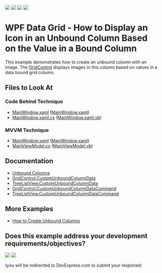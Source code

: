 <!-- default badges list -->
![](https://img.shields.io/endpoint?url=https://codecentral.devexpress.com/api/v1/VersionRange/128649907/24.2.1%2B)
[![](https://img.shields.io/badge/Open_in_DevExpress_Support_Center-FF7200?style=flat-square&logo=DevExpress&logoColor=white)](https://supportcenter.devexpress.com/ticket/details/E1266)
[![](https://img.shields.io/badge/📖_How_to_use_DevExpress_Examples-e9f6fc?style=flat-square)](https://docs.devexpress.com/GeneralInformation/403183)
[![](https://img.shields.io/badge/💬_Leave_Feedback-feecdd?style=flat-square)](#does-this-example-address-your-development-requirementsobjectives)
<!-- default badges end -->

# WPF Data Grid - How to Display an Icon in an Unbound Column Based on the Value in a Bound Column

This example demonstrates how to create an unbound column with an image. The [GridControl](https://docs.devexpress.com/WPF/DevExpress.Xpf.Grid.GridControl) displays images in this column based on values in a data bound grid column. 

<!-- default file list -->

## Files to Look At

### Code Behind Technique

- [MainWindow.xaml](./CS/UnboundColumnWithIcons_CodeBehind/Window1.xaml) ([MainWindow.xaml](./VB/UnboundColumnWithIcons_CodeBehind/Window1.xaml))
- [MainWindow.xaml.cs](./CS/UnboundColumnWithIcons_CodeBehind/Window1.xaml.cs) ([MainWindow.xaml.vb](./VB/UnboundColumnWithIcons_CodeBehind/Window1.xaml.vb))

### MVVM Technique

- [MainWindow.xaml](./CS/UnboundColumnWithIcons_MVVM/MainWindow.xaml) ([MainWindow.xaml](./VB/UnboundColumnWithIcons_MVVM/MainWindow.xaml))
- [MainViewModel.cs](./CS/UnboundColumnWithIcons_MVVM/ViewModel.cs) ([MainViewModel.vb](./VB/UnboundColumnWithIcons_MVVM/ViewModel.vb))

<!-- default file list end -->

## Documentation

- [Unbound Columns](https://docs.devexpress.com/WPF/6124/controls-and-libraries/data-grid/grid-view-data-layout/columns-and-card-fields/unbound-columns)
- [GridControl.CustomUnboundColumnData](https://docs.devexpress.com/WPF/DevExpress.Xpf.Grid.GridControl.CustomUnboundColumnData)
- [TreeListView.CustomUnboundColumnData](https://docs.devexpress.com/WPF/DevExpress.Xpf.Grid.TreeListView.CustomUnboundColumnData)
- [GridControl.CustomUnboundColumnDataCommand](https://docs.devexpress.com/WPF/DevExpress.Xpf.Grid.GridControl.CustomUnboundColumnDataCommand)
- [TreeListView.CustomUnboundColumnDataCommand](https://docs.devexpress.com/WPF/DevExpress.Xpf.Grid.TreeListView.CustomUnboundColumnDataCommand)

## More Examples

- [How to Create Unbound Columns](https://github.com/DevExpress-Examples/how-to-create-unbound-columns-e1503)
<!-- feedback -->
## Does this example address your development requirements/objectives?

[<img src="https://www.devexpress.com/support/examples/i/yes-button.svg"/>](https://www.devexpress.com/support/examples/survey.xml?utm_source=github&utm_campaign=wpf-data-grid-display-icon-in-unbound-column-based-on-value-in-bound-column&~~~was_helpful=yes) [<img src="https://www.devexpress.com/support/examples/i/no-button.svg"/>](https://www.devexpress.com/support/examples/survey.xml?utm_source=github&utm_campaign=wpf-data-grid-display-icon-in-unbound-column-based-on-value-in-bound-column&~~~was_helpful=no)

(you will be redirected to DevExpress.com to submit your response)
<!-- feedback end -->
